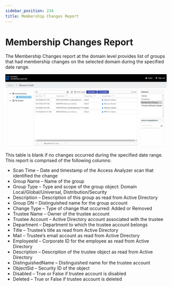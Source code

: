 ```yaml
---
sidebar_position: 234
title: Membership Changes Report
---
```


# Membership Changes Report

The Membership Changes report at the domain level provides list of groups that had membership changes on the selected domain during the specified date range.

![Membership Changes report](../../../../../../../../static/Content/Resources/Images/Access/InformationCenter/ResourceAudit/ActiveDirectory/MembershipChanges.png "Membership Changes report")

This table is blank if no changes occurred during the specified date range. This report is comprised of the following columns:

* Scan Time – Date and timestamp of the Access Analyzer scan that identified the change
* Group Name – Name of the group
* Group Type – Type and scope of the group object: Domain Local/Global/Universal, Distribution/Security
* Description – Description of this group as read from Active Directory
* Group DN – Distinguished name for the group account
* Change Type – Type of change that occurred: Added or Removed
* Trustee Name – Owner of the trustee account
* Trustee Account – Active Directory account associated with the trustee
* Department – Department to which the trustee account belongs
* Title – Trustee’s title as read from Active Directory
* Mail – Trustee’s email account as read from Active Directory
* EmployeeId – Corporate ID for the employee as read from Active Directory
* Description – Description of the trustee object as read from Active Directory
* DistinguishedName – Distinguished name for the trustee account
* ObjectSid – Security ID of the object
* Disabled – True or False if trustee account is disabled
* Deleted – True or False if trustee account is deleted